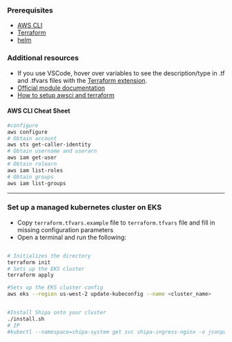 ### Prerequisites

- [AWS CLI](https://aws.amazon.com/cli/)
- [Terraform](https://cloud.google.com/sdk/docs/install)
- [helm](https://helm.sh/docs/intro/install/)

### Additional resources

- If you use VSCode, hover over variables to see the description/type in .tf and .tfvars files with the [Terraform extension](https://marketplace.visualstudio.com/items?itemName=HashiCorp.terraform).
- [Official module documentation]()
- [How to setup awsci and terraform](https://learn.hashicorp.com/tutorials/terraform/aws-build)

#### AWS CLI Cheat Sheet

```bash
#configure
aws configure
# Obtain account
aws sts get-caller-identity
# Obtain username and userarn
aws iam get-user
# Obtain rolearn
aws iam list-roles
# Obtain groups
aws iam list-groups
```

---

### Set up a managed kubernetes cluster on EKS

- Copy `terraform.tfvars.example` file to `terraform.tfvars` file and fill in missing configuration parameters
- Open a terminal and run the following:

```bash

# Initializes the directory
terraform init
# Sets up the EKS cluster
terraform apply

#Sets up the EKS cluster config
aws eks --region us-west-2 update-kubeconfig --name <cluster_name>


#Install Shipa onto your cluster
./install.sh
# IP
#kubectl --namespace=shipa-system get svc shipa-ingress-nginx -o jsonpath="{.status.loadBalancer.ingress[0].hostname}"
